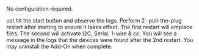 No configuration required.  

ust hit the start button and observe the logs. Perform 2- pull-the-plug restart after starting to ensure it takes effect.  The first restart will emplace files.  The second will activate I2C, Serial, 1-wire & co.
You will see a message in the logs that the devices were found after the 2nd restart. You may uninstall the Add-On when complete.